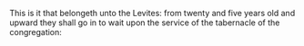 This is it that belongeth unto the Levites: from twenty and five years old and upward they shall go in to wait upon the service of the tabernacle of the congregation:

